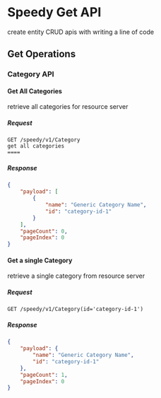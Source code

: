 # Speedy Get API

create entity CRUD apis with writing a line of code

## Get Operations

### Category API

#### Get All Categories
retrieve all categories for resource server
##### Request

```http
GET /speedy/v1/Category
get all categories
====
```

##### Response

```json
{
    "payload": [
        {
            "name": "Generic Category Name",
            "id": "category-id-1"
        }
    ],
    "pageCount": 0,
    "pageIndex": 0
}
```

#### Get a single Category
retrieve a single category from resource server
##### Request

```http
GET /speedy/v1/Category(id='category-id-1')
```

##### Response

```json
{
    "payload": {
        "name": "Generic Category Name",
        "id": "category-id-1"
    },
    "pageCount": 1,
    "pageIndex": 0
}
```



